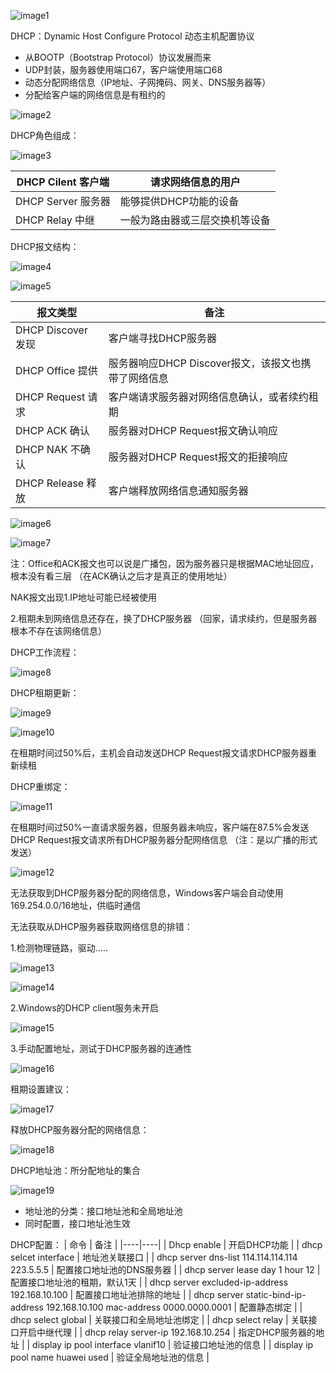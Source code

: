 ![image1](D:/note/HCIA/resources/a2ac9a9907754ccf8ad02172f188f9ad.jpg)

DHCP：Dynamic Host Configure Protocol 动态主机配置协议
- 从BOOTP（Bootstrap Protocol）协议发展而来
- UDP封装，服务器使用端口67，客户端使用端口68
- 动态分配网络信息（IP地址、子网掩码、网关、DNS服务器等）
- 分配给客户端的网络信息是有租约的

![image2](D:/note/HCIA/resources/f6220aebfa6b418993d750830bb37fc0.jpg)

DHCP角色组成：

![image3](D:/note/HCIA/resources/20cefd785ffc4d8e822a8052a430c129.jpg)

| DHCP Cilent 客户端 | 请求网络信息的用户             |
|---------------------|--------------------------------|
| DHCP Server 服务器  | 能够提供DHCP功能的设备         |
| DHCP Relay 中继    | 一般为路由器或三层交换机等设备 |

DHCP报文结构：

![image4](D:/note/HCIA/resources/26db71849cab45a0bce8fa80a141b99b.jpg)

![image5](D:/note/HCIA/resources/9fba2e88cc694688803bb3bc563e489d.jpg)

| 报文类型           | 备注                                                |
|--------------------|-----------------------------------------------------|
| DHCP Discover 发现 | 客户端寻找DHCP服务器                                |
| DHCP Office 提供   | 服务器响应DHCP Discover报文，该报文也携带了网络信息 |
| DHCP Request 请求  | 客户端请求服务器对网络信息确认，或者续约租期        |
| DHCP ACK 确认      | 服务器对DHCP Request报文确认响应                    |
| DHCP NAK 不确认    | 服务器对DHCP Request报文的拒接响应                  |
| DHCP Release 释放  | 客户端释放网络信息通知服务器                        |

![image6](D:/note/HCIA/resources/3117f6694dc843409bd7fc3360a0d230.jpg)

![image7](D:/note/HCIA/resources/7ec24807d49d4b74abd4f6d6bf4cd43c.jpg)

注：Office和ACK报文也可以说是广播包，因为服务器只是根据MAC地址回应，根本没有看三层 （在ACK确认之后才是真正的使用地址）

 NAK报文出现1.IP地址可能已经被使用

 2.租期未到网络信息还存在，换了DHCP服务器 （回家，请求续约，但是服务器根本不存在该网络信息）

DHCP工作流程：

![image8](D:/note/HCIA/resources/48f97e3979c8494a859576074a4efff4.jpg)

DHCP租期更新：

![image9](D:/note/HCIA/resources/5a9f5cb3418140d59df5989e9b63d753.jpg)

![image10](D:/note/HCIA/resources/a7cb50eab61e41558c8688e3ce76f14d.jpg)

在租期时间过50%后，主机会自动发送DHCP Request报文请求DHCP服务器重新续租

DHCP重绑定：

![image11](D:/note/HCIA/resources/974c241c2ad846fd9526862008325084.jpg)

在租期时间过50%一直请求服务器，但服务器未响应，客户端在87.5%会发送DHCP Request报文请求所有DHCP服务器分配网络信息 （注：是以广播的形式发送）

![image12](D:/note/HCIA/resources/734c6c582e1e40d4b068f595f89db584.jpg)

无法获取到DHCP服务器分配的网络信息，Windows客户端会自动使用169.254.0.0/16地址，供临时通信

无法获取从DHCP服务器获取网络信息的排错：

1.检测物理链路，驱动…..

![image13](D:/note/HCIA/resources/6f1e0a2e37e2475dbca1e30120944103.jpg)

![image14](D:/note/HCIA/resources/8bfecf2690d44df890a3ec615c4c3cad.jpg)

2.Windows的DHCP client服务未开启

![image15](D:/note/HCIA/resources/47990385fda34f89af910e549e25ea1f.jpg)

3.手动配置地址，测试于DHCP服务器的连通性

![image16](D:/note/HCIA/resources/5523743793a74ccaa8ba5d9576b4e746.jpg)

租期设置建议：

![image17](D:/note/HCIA/resources/2db374898c9b430b93b48dadec3cf7e9.jpg)

释放DHCP服务器分配的网络信息：

![image18](D:/note/HCIA/resources/0c7cb2cf95054800b07cbe679d792f48.jpg)

DHCP地址池：所分配地址的集合

![image19](D:/note/HCIA/resources/37b3d0ce19c3410c88ab65f1f1ba7f39.jpg)
- 地址池的分类：接口地址池和全局地址池
- 同时配置，接口地址池生效

DHCP配置：
| 命令 | 备注 |
|----|----|
| Dhcp enable | 开启DHCP功能 |
| dhcp selcet interface | 地址池关联接口 |
| dhcp server dns-list 114.114.114.114 223.5.5.5 | 配置接口地址池的DNS服务器 |
| dhcp server lease day 1 hour 12 | 配置接口地址池的租期，默认1天 |
| dhcp server excluded-ip-address 192.168.10.100 | 配置接口地址池排除的地址 |
| dhcp server static-bind-ip-address 192.168.10.100 mac-address 0000.0000.0001 | 配置静态绑定 |
| dhcp select global | 关联接口和全局地址池绑定 |
| dhcp select relay | 关联接口开启中继代理 |
| dhcp relay server-ip 192.168.10.254 | 指定DHCP服务器的地址 |
| display ip pool interface vlanif10 | 验证接口地址池的信息 |
| display ip pool name huawei used | 验证全局地址池的信息 |
